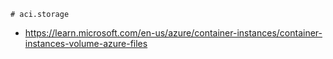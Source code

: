 ```
# aci.storage
```

- https://learn.microsoft.com/en-us/azure/container-instances/container-instances-volume-azure-files
